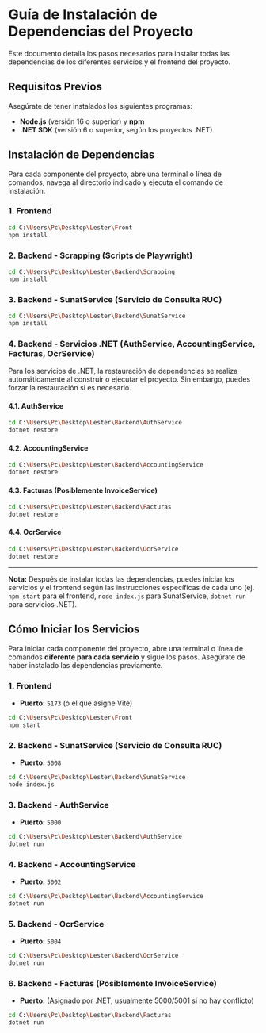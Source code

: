 # Guía de Instalación de Dependencias del Proyecto

Este documento detalla los pasos necesarios para instalar todas las dependencias de los diferentes servicios y el frontend del proyecto.

## Requisitos Previos

Asegúrate de tener instalados los siguientes programas:
*   **Node.js** (versión 16 o superior) y **npm**
*   **.NET SDK** (versión 6 o superior, según los proyectos .NET)

## Instalación de Dependencias

Para cada componente del proyecto, abre una terminal o línea de comandos, navega al directorio indicado y ejecuta el comando de instalación.

### 1. Frontend

```bash
cd C:\Users\Pc\Desktop\Lester\Front
npm install
```

### 2. Backend - Scrapping (Scripts de Playwright)

```bash
cd C:\Users\Pc\Desktop\Lester\Backend\Scrapping
npm install
```

### 3. Backend - SunatService (Servicio de Consulta RUC)

```bash
cd C:\Users\Pc\Desktop\Lester\Backend\SunatService
npm install
```

### 4. Backend - Servicios .NET (AuthService, AccountingService, Facturas, OcrService)

Para los servicios de .NET, la restauración de dependencias se realiza automáticamente al construir o ejecutar el proyecto. Sin embargo, puedes forzar la restauración si es necesario.

#### 4.1. AuthService

```bash
cd C:\Users\Pc\Desktop\Lester\Backend\AuthService
dotnet restore
```

#### 4.2. AccountingService

```bash
cd C:\Users\Pc\Desktop\Lester\Backend\AccountingService
dotnet restore
```

#### 4.3. Facturas (Posiblemente InvoiceService)

```bash
cd C:\Users\Pc\Desktop\Lester\Backend\Facturas
dotnet restore
```

#### 4.4. OcrService

```bash
cd C:\Users\Pc\Desktop\Lester\Backend\OcrService
dotnet restore
```

---

**Nota:** Después de instalar todas las dependencias, puedes iniciar los servicios y el frontend según las instrucciones específicas de cada uno (ej. `npm start` para el frontend, `node index.js` para SunatService, `dotnet run` para servicios .NET).

## Cómo Iniciar los Servicios

Para iniciar cada componente del proyecto, abre una terminal o línea de comandos **diferente para cada servicio** y sigue los pasos. Asegúrate de haber instalado las dependencias previamente.

### 1. Frontend

*   **Puerto:** `5173` (o el que asigne Vite)
```bash
cd C:\Users\Pc\Desktop\Lester\Front
npm start
```

### 2. Backend - SunatService (Servicio de Consulta RUC)

*   **Puerto:** `5008`
```bash
cd C:\Users\Pc\Desktop\Lester\Backend\SunatService
node index.js
```

### 3. Backend - AuthService

*   **Puerto:** `5000`
```bash
cd C:\Users\Pc\Desktop\Lester\Backend\AuthService
dotnet run
```

### 4. Backend - AccountingService

*   **Puerto:** `5002`
```bash
cd C:\Users\Pc\Desktop\Lester\Backend\AccountingService
dotnet run
```

### 5. Backend - OcrService

*   **Puerto:** `5004`
```bash
cd C:\Users\Pc\Desktop\Lester\Backend\OcrService
dotnet run
```

### 6. Backend - Facturas (Posiblemente InvoiceService)

*   **Puerto:** (Asignado por .NET, usualmente 5000/5001 si no hay conflicto)
```bash
cd C:\Users\Pc\Desktop\Lester\Backend\Facturas
dotnet run
```